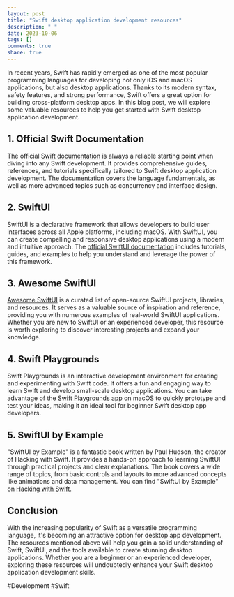 ```yaml
---
layout: post
title: "Swift desktop application development resources"
description: " "
date: 2023-10-06
tags: []
comments: true
share: true
---
```


In recent years, Swift has rapidly emerged as one of the most popular programming languages for developing not only iOS and macOS applications, but also desktop applications. Thanks to its modern syntax, safety features, and strong performance, Swift offers a great option for building cross-platform desktop apps. In this blog post, we will explore some valuable resources to help you get started with Swift desktop application development.

## 1. Official Swift Documentation

The official [Swift documentation](https://docs.swift.org/swift-book/) is always a reliable starting point when diving into any Swift development. It provides comprehensive guides, references, and tutorials specifically tailored to Swift desktop application development. The documentation covers the language fundamentals, as well as more advanced topics such as concurrency and interface design.

## 2. SwiftUI

SwiftUI is a declarative framework that allows developers to build user interfaces across all Apple platforms, including macOS. With SwiftUI, you can create compelling and responsive desktop applications using a modern and intuitive approach. The [official SwiftUI documentation](https://developer.apple.com/documentation/swiftui) includes tutorials, guides, and examples to help you understand and leverage the power of this framework.

## 3. Awesome SwiftUI

[Awesome SwiftUI](https://github.com/chinsyo/awesome-swiftui) is a curated list of open-source SwiftUI projects, libraries, and resources. It serves as a valuable source of inspiration and reference, providing you with numerous examples of real-world SwiftUI applications. Whether you are new to SwiftUI or an experienced developer, this resource is worth exploring to discover interesting projects and expand your knowledge.

## 4. Swift Playgrounds

Swift Playgrounds is an interactive development environment for creating and experimenting with Swift code. It offers a fun and engaging way to learn Swift and develop small-scale desktop applications. You can take advantage of the [Swift Playgrounds app](https://www.apple.com/swift/playgrounds/) on macOS to quickly prototype and test your ideas, making it an ideal tool for beginner Swift desktop app developers.

## 5. SwiftUI by Example

"SwiftUI by Example" is a fantastic book written by Paul Hudson, the creator of Hacking with Swift. It provides a hands-on approach to learning SwiftUI through practical projects and clear explanations. The book covers a wide range of topics, from basic controls and layouts to more advanced concepts like animations and data management. You can find "SwiftUI by Example" on [Hacking with Swift](https://www.hackingwithswift.com/store/swiftui-by-example).

## Conclusion

With the increasing popularity of Swift as a versatile programming language, it's becoming an attractive option for desktop app development. The resources mentioned above will help you gain a solid understanding of Swift, SwiftUI, and the tools available to create stunning desktop applications. Whether you are a beginner or an experienced developer, exploring these resources will undoubtedly enhance your Swift desktop application development skills.

#Development #Swift